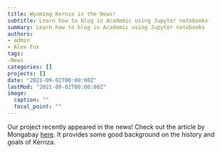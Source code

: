 ```yaml
---
title: Wyoming Kernza in the News!
subtitle: Learn how to blog in Academic using Jupyter notebooks
summary: Learn how to blog in Academic using Jupyter notebooks
authors:
- admin
- Alex Fox
tags: 
-News
categories: []
projects: []
date: "2021-09-02T00:00:00Z"
lastMod: "2021-09-02T00:00:00Z"
image:
  caption: ""
  focal_point: ""
---
```


Our project recently appeared in the news! Check out the article by Mongabay [here](https://news.mongabay.com/2021/08/scientists-look-to-wheatgrass-to-save-dryland-farming-and-capture-carbon/).
It provides some good background on the history and goals of Kernza.
